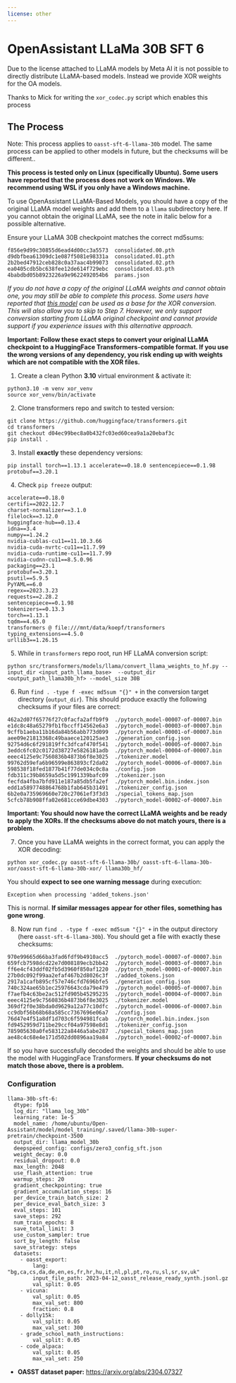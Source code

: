 ```yaml
---
license: other
---
```


# OpenAssistant LLaMa 30B SFT 6

Due to the license attached to LLaMA models by Meta AI it is not possible to directly distribute LLaMA-based models. Instead we provide XOR weights for the OA models.

Thanks to Mick for writing the `xor_codec.py` script which enables this process

## The Process

Note: This process applies to `oasst-sft-6-llama-30b` model. The same process can be applied to other models in future, but the checksums will be different..

**This process is tested only on Linux (specifically Ubuntu). Some users have reported that the process does not work on Windows. We recommend using WSL if you only have a Windows machine.**

To use OpenAssistant LLaMA-Based Models, you should have a copy of the original LLaMA model weights and add them to a `llama` subdirectory here. If you cannot obtain the original LLaMA, see the note in italic below for a possible alternative.

Ensure your LLaMA 30B checkpoint matches the correct md5sums:

```
f856e9d99c30855d6ead4d00cc3a5573  consolidated.00.pth
d9dbfbea61309dc1e087f5081e98331a  consolidated.01.pth
2b2bed47912ceb828c0a37aac4b99073  consolidated.02.pth
ea0405cdb5bc638fee12de614f729ebc  consolidated.03.pth
4babdbd05b8923226a9e9622492054b6  params.json
```

*If you do not have a copy of the original LLaMA weights and cannot obtain one, you may still be able to complete this process. Some users have reported that [this model](https://huggingface.co/elinas/llama-30b-hf-transformers-4.29) can be used as a base for the XOR conversion. This will also allow you to skip to Step 7. However, we only support conversion starting from LLaMA original checkpoint and cannot provide support if you experience issues with this alternative approach.*

**Important: Follow these exact steps to convert your original LLaMA checkpoint to a HuggingFace Transformers-compatible format. If you use the wrong versions of any dependency, you risk ending up with weights which are not compatible with the XOR files.**

1. Create a clean Python **3.10** virtual environment & activate it:

```
python3.10 -m venv xor_venv
source xor_venv/bin/activate
```

2. Clone transformers repo and switch to tested version:

```
git clone https://github.com/huggingface/transformers.git
cd transformers
git checkout d04ec99bec8a0b432fc03ed60cea9a1a20ebaf3c
pip install .
```

3. Install **exactly** these dependency versions:

```
pip install torch==1.13.1 accelerate==0.18.0 sentencepiece==0.1.98 protobuf==3.20.1
```

4. Check `pip freeze` output:

```
accelerate==0.18.0
certifi==2022.12.7
charset-normalizer==3.1.0
filelock==3.12.0
huggingface-hub==0.13.4
idna==3.4
numpy==1.24.2
nvidia-cublas-cu11==11.10.3.66
nvidia-cuda-nvrtc-cu11==11.7.99
nvidia-cuda-runtime-cu11==11.7.99
nvidia-cudnn-cu11==8.5.0.96
packaging==23.1
protobuf==3.20.1
psutil==5.9.5
PyYAML==6.0
regex==2023.3.23
requests==2.28.2
sentencepiece==0.1.98
tokenizers==0.13.3
torch==1.13.1
tqdm==4.65.0
transformers @ file:///mnt/data/koepf/transformers
typing_extensions==4.5.0
urllib3==1.26.15
```

5. While in `transformers` repo root, run HF LLaMA conversion script:

```
python src/transformers/models/llama/convert_llama_weights_to_hf.py --input_dir <input_path_llama_base>  --output_dir <output_path_llama30b_hf> --model_size 30B
```

6. Run `find . -type f -exec md5sum "{}" +` in the conversion target directory (`output_dir`). This should produce exactly the following checksums if your files are correct:

```
462a2d07f65776f27c0facfa2affb9f9  ./pytorch_model-00007-of-00007.bin
e1dc8c48a65279fb1fbccff14562e6a3  ./pytorch_model-00003-of-00007.bin
9cffb1aeba11b16da84b56abb773d099  ./pytorch_model-00001-of-00007.bin
aee09e21813368c49baaece120125ae3  ./generation_config.json
92754d6c6f291819ffc3dfcaf470f541  ./pytorch_model-00005-of-00007.bin
3eddc6fc02c0172d38727e5826181adb  ./pytorch_model-00004-of-00007.bin
eeec4125e9c7560836b4873b6f8e3025  ./tokenizer.model
99762d59efa6b96599e863893cf2da02  ./pytorch_model-00006-of-00007.bin
598538f18fed1877b41f77de034c0c8a  ./config.json
fdb311c39b8659a5d5c1991339bafc09  ./tokenizer.json
fecfda4fba7bfd911e187a85db5fa2ef  ./pytorch_model.bin.index.json
edd1a5897748864768b1fab645b31491  ./tokenizer_config.json
6b2e0a735969660e720c27061ef3f3d3  ./special_tokens_map.json
5cfcb78b908ffa02e681cce69dbe4303  ./pytorch_model-00002-of-00007.bin
```

**Important: You should now have the correct LLaMA weights and be ready to apply the XORs. If the checksums above do not match yours, there is a problem.**

7. Once you have LLaMA weights in the correct format, you can apply the XOR decoding:

```
python xor_codec.py oasst-sft-6-llama-30b/ oasst-sft-6-llama-30b-xor/oasst-sft-6-llama-30b-xor/ llama30b_hf/
```

You should **expect to see one warning message** during execution:

`Exception when processing 'added_tokens.json'`

This is normal. **If similar messages appear for other files, something has gone wrong**.

8. Now run `find . -type f -exec md5sum "{}" +` in the output directory (here `oasst-sft-6-llama-30b`). You should get a file with exactly these checksums:

```
970e99665d66ba3fad6fdf9b4910acc5  ./pytorch_model-00007-of-00007.bin
659fcb7598dcd22e7d008189ecb2bb42  ./pytorch_model-00003-of-00007.bin
ff6e4cf43ddf02fb5d3960f850af1220  ./pytorch_model-00001-of-00007.bin
27b0dc092f99aa2efaf467b2d8026c3f  ./added_tokens.json
2917a1cafb895cf57e746cfd7696bfe5  ./generation_config.json
740c324ae65b1ec25976643cda79e479  ./pytorch_model-00005-of-00007.bin
f7aefb4c63be2ac512fd905b45295235  ./pytorch_model-00004-of-00007.bin
eeec4125e9c7560836b4873b6f8e3025  ./tokenizer.model
369df2f0e38bda0d9629a12a77c10dfc  ./pytorch_model-00006-of-00007.bin
cc9dbf56b68b68a585cc7367696e06a7  ./config.json
76d47e4f51a8df1d703c6f594981fcab  ./pytorch_model.bin.index.json
fd9452959d711be29ccf04a97598e8d1  ./tokenizer_config.json
785905630a0fe583122a8446a5abe287  ./special_tokens_map.json
ae48c4c68e4e171d502dd0896aa19a84  ./pytorch_model-00002-of-00007.bin
```

If so you have successfully decoded the weights and should be able to use the model with HuggingFace Transformers. **If your checksums do not match those above, there is a problem.**

### Configuration

```
llama-30b-sft-6:
  dtype: fp16
  log_dir: "llama_log_30b"
  learning_rate: 1e-5
  model_name: /home/ubuntu/Open-Assistant/model/model_training/.saved/llama-30b-super-pretrain/checkpoint-3500
  output_dir: llama_model_30b
  deepspeed_config: configs/zero3_config_sft.json
  weight_decay: 0.0
  residual_dropout: 0.0
  max_length: 2048
  use_flash_attention: true
  warmup_steps: 20
  gradient_checkpointing: true
  gradient_accumulation_steps: 16
  per_device_train_batch_size: 2
  per_device_eval_batch_size: 3
  eval_steps: 101
  save_steps: 292
  num_train_epochs: 8
  save_total_limit: 3
  use_custom_sampler: true
  sort_by_length: false
  save_strategy: steps
  datasets:
    - oasst_export:
        lang: "bg,ca,cs,da,de,en,es,fr,hr,hu,it,nl,pl,pt,ro,ru,sl,sr,sv,uk"
        input_file_path: 2023-04-12_oasst_release_ready_synth.jsonl.gz
        val_split: 0.05
    - vicuna:
        val_split: 0.05
        max_val_set: 800
        fraction: 0.8
    - dolly15k:
        val_split: 0.05
        max_val_set: 300
    - grade_school_math_instructions:
        val_split: 0.05
    - code_alpaca:
        val_split: 0.05
        max_val_set: 250
```

- **OASST dataset paper:** https://arxiv.org/abs/2304.07327